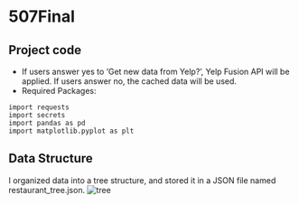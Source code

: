 # 507Final

## Project code

* If users answer yes to ‘Get new data from Yelp?’, Yelp Fusion API will be applied. If users answer no, the cached data will be used.
* Required Packages:
```Pyhthon
import requests
import secrets
import pandas as pd
import matplotlib.pyplot as plt
```

## Data Structure
I organized data into a tree structure, and stored it in a JSON file named restaurant_tree.json. 
![tree](https://drive.google.com/file/d/1f0dgDH8j5PbbRuj3tHafWRlQg2mU63ma/view?usp=sharing)
